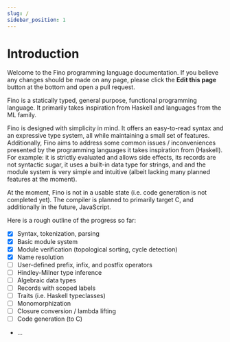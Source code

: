 ```yaml
---
slug: /
sidebar_position: 1
---
```


# Introduction

Welcome to the Fino programming language documentation. If you believe any changes should be made on any page, please click the **Edit this page** button at the bottom and open a pull request.

Fino is a statically typed, general purpose, functional programming language. It primarily takes inspiration from Haskell and languages from the ML family.

Fino is designed with simplicity in mind. It offers an easy-to-read syntax and an expressive type system, all while maintaining a small set of features. Additionally, Fino aims to address some common issues / inconveniences presented by the programming languages it takes inspiration from (Haskell). For example: it is strictly evaluated and allows side effects, its records are not syntactic sugar, it uses a built-in data type for strings, and and the module system is very simple and intuitive (albeit lacking many planned features at the moment).

At the moment, Fino is not in a usable state (i.e. code generation is not completed yet). The compiler is planned to primarily target C, and additionally in the future, JavaScript.

Here is a rough outline of the progress so far:
- [X] Syntax, tokenization, parsing
- [X] Basic module system
- [X] Module verification (topological sorting, cycle detection)
- [X] Name resolution
- [ ] User-defined prefix, infix, and postfix operators
- [ ] Hindley-Milner type inference
- [ ] Algebraic data types
- [ ] Records with scoped labels
- [ ] Traits (i.e. Haskell typeclasses)
- [ ] Monomorphization
- [ ] Closure conversion / lambda lifting
- [ ] Code generation (to C)
- ...

